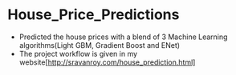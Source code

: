 # House_Price_Predictions

* Predicted the house prices with a blend of 3 Machine Learning algorithms(Light GBM, Gradient Boost and ENet)
* The project workflow is given in my website[http://sravanroy.com/house_prediction.html]
